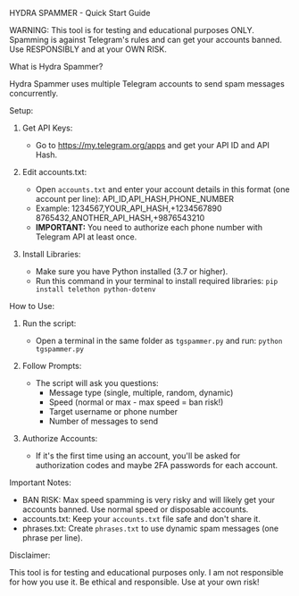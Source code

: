 HYDRA SPAMMER - Quick Start Guide

WARNING: This tool is for testing and educational purposes ONLY.
Spamming is against Telegram's rules and can get your accounts banned.
Use RESPONSIBLY and at your OWN RISK.

What is Hydra Spammer?

Hydra Spammer uses multiple Telegram accounts to send spam messages concurrently.

Setup:

1. Get API Keys:
   - Go to https://my.telegram.org/apps and get your API ID and API Hash.

2. Edit accounts.txt:
   - Open `accounts.txt` and enter your account details in this format (one account per line):
     API_ID,API_HASH,PHONE_NUMBER
   - Example:
     1234567,YOUR_API_HASH,+1234567890
     8765432,ANOTHER_API_HASH,+9876543210
   - **IMPORTANT:** You need to authorize each phone number with Telegram API at least once.

3. Install Libraries:
   - Make sure you have Python installed (3.7 or higher).
   - Run this command in your terminal to install required libraries:
     `pip install telethon python-dotenv`

How to Use:

1. Run the script:
   - Open a terminal in the same folder as `tgspammer.py` and run:
     `python tgspammer.py`

2. Follow Prompts:
   - The script will ask you questions:
     - Message type (single, multiple, random, dynamic)
     - Speed (normal or max - max speed = ban risk!)
     - Target username or phone number
     - Number of messages to send

3. Authorize Accounts:
   - If it's the first time using an account, you'll be asked for authorization codes and maybe 2FA passwords for each account.

Important Notes:

* BAN RISK: Max speed spamming is very risky and will likely get your accounts banned. Use normal speed or disposable accounts.
* accounts.txt:  Keep your `accounts.txt` file safe and don't share it.
* phrases.txt:  Create `phrases.txt` to use dynamic spam messages (one phrase per line).

Disclaimer:

This tool is for testing and educational purposes only. I am not responsible for how you use it. Be ethical and responsible.  Use at your own risk!
